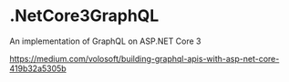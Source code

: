 # .NetCore3GraphQL
An implementation of GraphQL on ASP.NET Core 3

https://medium.com/volosoft/building-graphql-apis-with-asp-net-core-419b32a5305b
